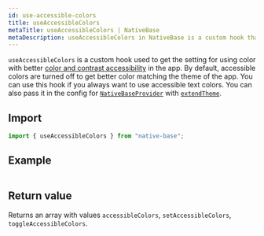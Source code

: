 ```yaml
---
id: use-accessible-colors
title: useAccessibleColors
metaTitle: useAccessibleColors | NativeBase
metaDescription: useAccessibleColors in NativeBase is a custom hook that updates your color config for better color contrast and accessibility in the app. Read on for more info.
---
```


`useAccessibleColors` is a custom hook used to get the setting for using color with better [color and contrast accessibility](https://web.dev/color-and-contrast-accessibility/) in the app. By default, accessible colors are turned off to get better color matching the theme of the app. You can use this hook if you always want to use accessible text colors. You can also pass it in the config for [`NativeBaseProvider`](setup-provider.md) with [`extendTheme`](/setup-provider#add-custom-theme-optional).

## Import

```jsx
import { useAccessibleColors } from "native-base";
```

## Example

```ComponentSnackPlayer path=hooks,useAccessibleColors,Basic.tsx

```

## Return value

Returns an array with values `accessibleColors`, `setAccessibleColors`, `toggleAccessibleColors`.
